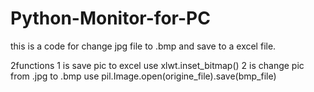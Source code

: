Python-Monitor-for-PC
=====================

this is a code for change jpg file to .bmp and save to a excel file.

2functions
  1 is save pic to excel use xlwt.inset_bitmap()
  2 is change pic from .jpg to .bmp use pil.Image.open(origine_file).save(bmp_file)
  
